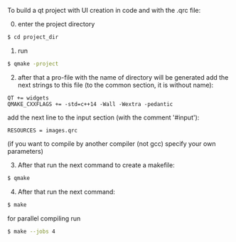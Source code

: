 To build a qt project with UI creation in code and with the .qrc file:

0. enter the project directory
```sh
$ cd project_dir
```

1. run
```sh
$ qmake -project
```

2. after that a pro-file with the name of directory will be generated
add the next strings to this file (to the common section, it is without name):
```
QT += widgets
QMAKE_CXXFLAGS += -std=c++14 -Wall -Wextra -pedantic
```

add the next line to the input section (with the comment '#input'):
```
RESOURCES = images.qrc
```

(if you want to compile by another compiler (not gcc)
 specify your own parameters)

3. After that run the next command to create a makefile:
```sh
$ qmake
```

4. After that run the next command:
```sh
$ make
```

for parallel compiling run
```sh
$ make --jobs 4
```

